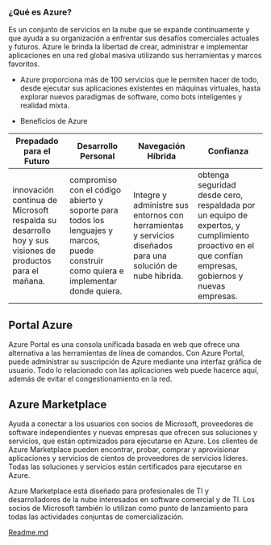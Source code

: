  ###  ¿Qué es Azure?

Es un conjunto de servicios en la nube que se expande continuamente y que ayuda a su organización a enfrentar sus desafíos comerciales actuales y futuros. 
Azure le brinda la libertad de crear, administrar e implementar aplicaciones en una red global masiva utilizando sus herramientas y marcos favoritos.

+  Azure proporciona más de 100 servicios que le permiten hacer de todo, desde ejecutar sus aplicaciones existentes en máquinas virtuales,
 hasta explorar nuevos paradigmas de software, como bots inteligentes y realidad mixta.

+  Beneficios de Azure

  |  Prepadado para el Futuro |  Desarrollo Personal |  Navegación Híbrida |  Confianza |
  |-------------------------|---------------------|--------------------|------------------|
  |  innovación continua de Microsoft respalda su desarrollo hoy y sus visiones de productos para el mañana. |  compromiso con el código abierto y soporte para todos los lenguajes     y marcos, puede construir como quiera e implementar donde quiera. |   Integre y administre sus entornos con herramientas y servicios diseñados para una solución de nube  híbrida. |  obtenga seguridad desde cero, respaldada por un equipo de expertos, y cumplimiento proactivo en el que confían empresas, gobiernos y nuevas empresas. |

 ##  Portal Azure

  Azure Portal es una consola unificada basada en web que ofrece una alternativa a las herramientas de línea de comandos. 
  Con Azure Portal, puede administrar su suscripción de Azure mediante una interfaz gráfica de usuario. Todo lo relacionado
  con las aplicaciones web puede hacerce aquí, además de evitar el congestionamiento en la red. 
  
 ##  Azure Marketplace
 
  Ayuda a conectar a los usuarios con socios de Microsoft, proveedores de software independientes y nuevas empresas que ofrecen 
  sus soluciones y servicios, que están optimizados para ejecutarse en Azure. Los clientes de Azure Marketplace pueden encontrar, 
  probar, comprar y aprovisionar aplicaciones y servicios de cientos de proveedores de servicios líderes. Todas las soluciones y 
  servicios están certificados para ejecutarse en Azure.
  
  Azure Marketplace está diseñado para profesionales de TI y desarrolladores de la nube interesados en software comercial y de TI. 
  Los socios de Microsoft también lo utilizan como punto de lanzamiento para todas las actividades conjuntas de comercialización.



[Readme.md](https://github.com/obcast07/reto-master-135/blob/main/README.md)
